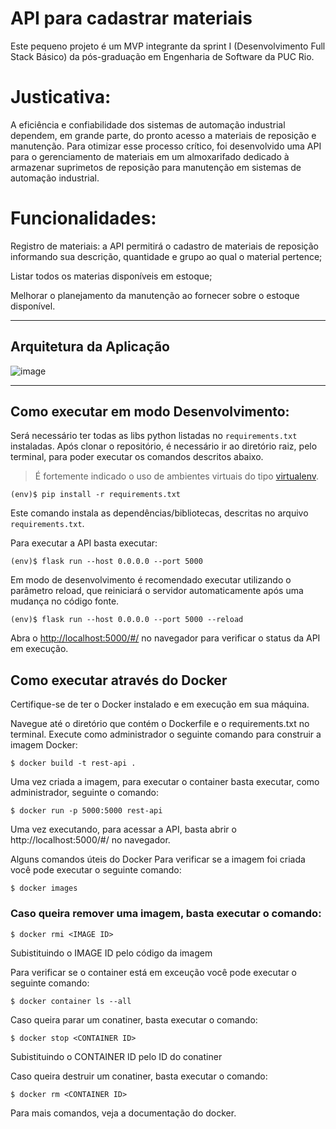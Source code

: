 # API para cadastrar materiais

Este pequeno projeto é um MVP integrante da sprint I (Desenvolvimento Full Stack Básico) da pós-graduação em Engenharia de Software da PUC Rio. 

# Justicativa:

A eficiência e confiabilidade dos sistemas de automação industrial dependem, em grande parte, do pronto acesso a materiais de reposição e manutenção. Para otimizar esse processo crítico, foi desenvolvido uma API para o gerenciamento de materiais em um almoxarifado dedicado à armazenar suprimetos de reposição para manutenção em sistemas de automação industrial. 


# Funcionalidades:

Registro de materiais: a API permitirá o cadastro de materiais de reposição informando sua descrição, quantidade e grupo ao qual o material pertence;

Listar todos os materias disponíveis em estoque;


Melhorar o planejamento da manutenção ao fornecer sobre o estoque disponível.

---
## Arquitetura da Aplicação     

![image](https://github.com/user-attachments/assets/b407d9df-9708-47fb-9b74-83800db91d62)

---
## Como executar em modo Desenvolvimento:


Será necessário ter todas as libs python listadas no `requirements.txt` instaladas.
Após clonar o repositório, é necessário ir ao diretório raiz, pelo terminal, para poder executar os comandos descritos abaixo.

> É fortemente indicado o uso de ambientes virtuais do tipo [virtualenv](https://virtualenv.pypa.io/en/latest/installation.html).

```
(env)$ pip install -r requirements.txt
```

Este comando instala as dependências/bibliotecas, descritas no arquivo `requirements.txt`.

Para executar a API  basta executar:

```
(env)$ flask run --host 0.0.0.0 --port 5000
```

Em modo de desenvolvimento é recomendado executar utilizando o parâmetro reload, que reiniciará o servidor
automaticamente após uma mudança no código fonte. 

```
(env)$ flask run --host 0.0.0.0 --port 5000 --reload
```

Abra o [http://localhost:5000/#/](http://localhost:5000/#/) no navegador para verificar o status da API em execução.


## Como executar através do Docker

Certifique-se de ter o Docker instalado e em execução em sua máquina.

Navegue até o diretório que contém o Dockerfile e o requirements.txt no terminal. Execute como administrador o seguinte comando para construir a imagem Docker:
```
$ docker build -t rest-api .
```
Uma vez criada a imagem, para executar o container basta executar, como administrador, seguinte o comando:

```
$ docker run -p 5000:5000 rest-api
```

Uma vez executando, para acessar a API, basta abrir o http://localhost:5000/#/ no navegador.

Alguns comandos úteis do Docker
Para verificar se a imagem foi criada você pode executar o seguinte comando:

```
$ docker images
```
### Caso queira remover uma imagem, basta executar o comando:

```
$ docker rmi <IMAGE ID>
```

Subistituindo o IMAGE ID pelo código da imagem

Para verificar se o container está em exceução você pode executar o seguinte comando:

```
$ docker container ls --all
```
Caso queira parar um conatiner, basta executar o comando:

```
$ docker stop <CONTAINER ID>
```
Subistituindo o CONTAINER ID pelo ID do conatiner

Caso queira destruir um conatiner, basta executar o comando:

```
$ docker rm <CONTAINER ID>
```
Para mais comandos, veja a documentação do docker.
